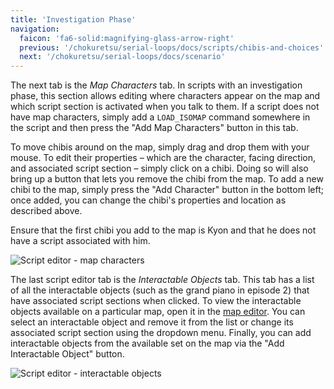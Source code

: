 ```yaml
---
title: 'Investigation Phase'
navigation:
  faicon: 'fa6-solid:magnifying-glass-arrow-right'
  previous: '/chokuretsu/serial-loops/docs/scripts/chibis-and-choices'
  next: '/chokuretsu/serial-loops/docs/scenario'
---
```


The next tab is the _Map Characters_ tab. In scripts with an investigation phase, this section allows editing where characters appear on the map and which script section is activated when you talk to them. If a script does not have map characters, simply add a `LOAD_ISOMAP` command somewhere in the script and then press the "Add Map Characters" button in this tab.

To move chibis around on the map, simply drag and drop them with your mouse. To edit their properties &ndash; which are the character, facing direction, and associated script section &ndash; simply click on a chibi. Doing so will also bring up a button that lets you remove the chibi from the map. To add a new chibi to the map, simply press the "Add Character" button in the bottom left; once added, you can change the chibi's properties and location as described above.

Ensure that the first chibi you add to the map is Kyon and that he does not have a script associated with him.

![Script editor - map characters](/images/chokuretsu/serial-loops/script-map-characters.png)

The last script editor tab is the _Interactable Objects_ tab. This tab has a list of all the interactable objects (such as the grand piano in episode 2) that have associated script sections when clicked. To view the interactable objects available on a particular map, open it in the [map editor](../scenario/maps). You can select an interactable object and remove it from the list or change its associated script section using the dropdown menu. Finally, you can add interactable objects from the available set on the map via the "Add Interactable Object" button.

![Script editor - interactable objects](/images/chokuretsu/serial-loops/script-interactables.png)